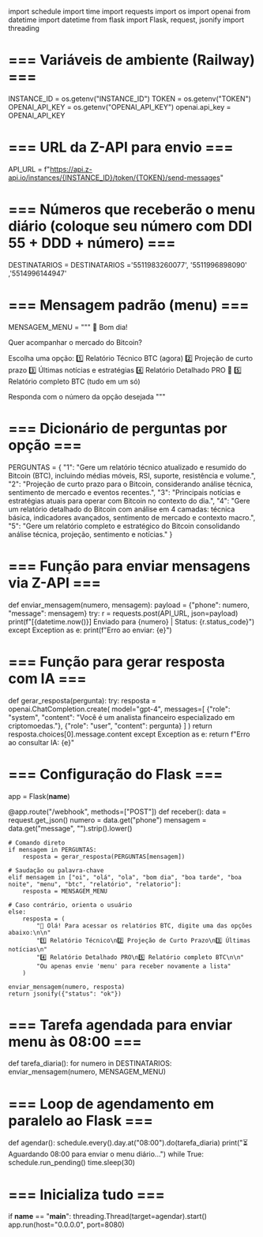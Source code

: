 import schedule
import time
import requests
import os
import openai
from datetime import datetime
from flask import Flask, request, jsonify
import threading

# === Variáveis de ambiente (Railway) ===
INSTANCE_ID = os.getenv("INSTANCE_ID")
TOKEN = os.getenv("TOKEN")
OPENAI_API_KEY = os.getenv("OPENAI_API_KEY")
openai.api_key = OPENAI_API_KEY

# === URL da Z-API para envio ===
API_URL = f"https://api.z-api.io/instances/{INSTANCE_ID}/token/{TOKEN}/send-messages"

# === Números que receberão o menu diário (coloque seu número com DDI 55 + DDD + número) ===
DESTINATARIOS = 
DESTINATARIOS ='5511983260077', '5511996898090' ,'5514996144947'


# === Mensagem padrão (menu) ===
MENSAGEM_MENU = """
👋 Bom dia!

Quer acompanhar o mercado do Bitcoin?

Escolha uma opção:
1️⃣ Relatório Técnico BTC (agora)
2️⃣ Projeção de curto prazo
3️⃣ Últimas notícias e estratégias
4️⃣ Relatório Detalhado PRO 🧠
5️⃣ Relatório completo BTC (tudo em um só)

Responda com o número da opção desejada 
"""

# === Dicionário de perguntas por opção ===
PERGUNTAS = {
    "1": "Gere um relatório técnico atualizado e resumido do Bitcoin (BTC), incluindo médias móveis, RSI, suporte, resistência e volume.",
    "2": "Projeção de curto prazo para o Bitcoin, considerando análise técnica, sentimento de mercado e eventos recentes.",
    "3": "Principais notícias e estratégias atuais para operar com Bitcoin no contexto do dia.",
    "4": "Gere um relatório detalhado do Bitcoin com análise em 4 camadas: técnica básica, indicadores avançados, sentimento de mercado e contexto macro.",
    "5": "Gere um relatório completo e estratégico do Bitcoin consolidando análise técnica, projeção, sentimento e notícias."
}

# === Função para enviar mensagens via Z-API ===
def enviar_mensagem(numero, mensagem):
    payload = {"phone": numero, "message": mensagem}
    try:
        r = requests.post(API_URL, json=payload)
        print(f"[{datetime.now()}] Enviado para {numero} | Status: {r.status_code}")
    except Exception as e:
        print(f"Erro ao enviar: {e}")

# === Função para gerar resposta com IA ===
def gerar_resposta(pergunta):
    try:
        resposta = openai.ChatCompletion.create(
            model="gpt-4",
            messages=[
                {"role": "system", "content": "Você é um analista financeiro especializado em criptomoedas."},
                {"role": "user", "content": pergunta}
            ]
        )
        return resposta.choices[0].message.content
    except Exception as e:
        return f"Erro ao consultar IA: {e}"

# === Configuração do Flask ===
app = Flask(__name__)

@app.route("/webhook", methods=["POST"])
def receber():
    data = request.get_json()
    numero = data.get("phone")
    mensagem = data.get("message", "").strip().lower()

    # Comando direto
    if mensagem in PERGUNTAS:
        resposta = gerar_resposta(PERGUNTAS[mensagem])
    
    # Saudação ou palavra-chave
    elif mensagem in ["oi", "olá", "ola", "bom dia", "boa tarde", "boa noite", "menu", "btc", "relatório", "relatorio"]:
        resposta = MENSAGEM_MENU

    # Caso contrário, orienta o usuário
    else:
        resposta = (
            "👋 Olá! Para acessar os relatórios BTC, digite uma das opções abaixo:\n\n"
            "1️⃣ Relatório Técnico\n2️⃣ Projeção de Curto Prazo\n3️⃣ Últimas notícias\n"
            "4️⃣ Relatório Detalhado PRO\n5️⃣ Relatório completo BTC\n\n"
            "Ou apenas envie 'menu' para receber novamente a lista"
        )

    enviar_mensagem(numero, resposta)
    return jsonify({"status": "ok"})

# === Tarefa agendada para enviar menu às 08:00 ===
def tarefa_diaria():
    for numero in DESTINATARIOS:
        enviar_mensagem(numero, MENSAGEM_MENU)

# === Loop de agendamento em paralelo ao Flask ===
def agendar():
    schedule.every().day.at("08:00").do(tarefa_diaria)
    print("⏳ Aguardando 08:00 para enviar o menu diário...")
    while True:
        schedule.run_pending()
        time.sleep(30)

# === Inicializa tudo ===
if __name__ == "__main__":
    threading.Thread(target=agendar).start()
    app.run(host="0.0.0.0", port=8080)

  

